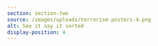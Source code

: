 ```yaml
---
section: section-two
source: /images/uploads/terrorism-posters-4.png
alt: See it say it sorted
display-position: 4
---
```


